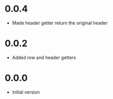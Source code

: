 # 0.0.4

* Made header getter return the original header

# 0.0.2

* Added row and header getters

# 0.0.0

* Initial version


